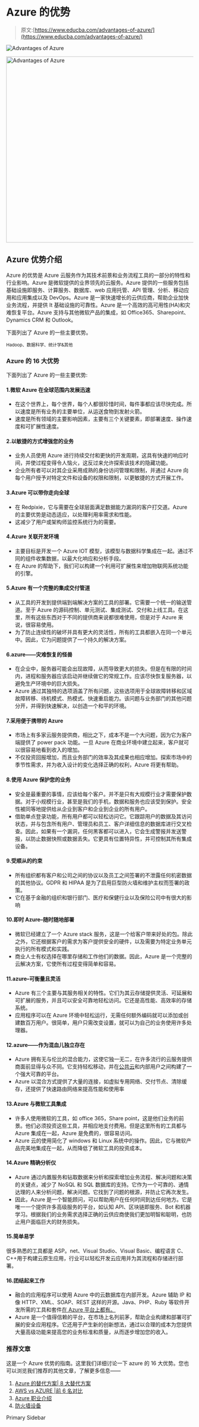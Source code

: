 # Azure 的优势

> 原文:[https://www.educba.com/advantages-of-azure/](https://www.educba.com/advantages-of-azure/)

![Advantages of Azure](../Images/736b4acca0a4a9f331b5e0827ced0949.png)

<noscript><img class="alignnone size-full wp-image-228935" src="../Images/736b4acca0a4a9f331b5e0827ced0949.png" alt="Advantages of Azure" width="900" height="500" data-original-src="https://cdn.educba.com/academy/wp-content/uploads/2019/10/Advanteges-of-Azure.png"/></noscript>

## Azure 优势介绍

Azure 的优势是 Azure 云服务作为其技术前景和业务流程工具的一部分的特性和行业影响。Azure 是微软提供的业界领先的云服务。Azure 提供的一些服务包括基础设施即服务、计算服务、数据库、web 应用托管、API 管理、分析、移动应用和应用集成以及 DevOps。Azure 是一家快速增长的云供应商，帮助企业加快业务流程，并提供 It 基础设施的可靠性。Azure 是一个高效的高可用性(HA)和灾难恢复平台。Azure 支持与其他微软产品的集成，如 Office365、Sharepoint、Dynamics CRM 和 Outlook。

下面列出了 Azure 的一些主要优势。

<small>Hadoop、数据科学、统计学&其他</small>

### Azure 的 16 大优势

下面列出了 Azure 的一些主要优势:

#### 1.微软 Azure 在全球范围内发展迅速

*   在这个世界上，每个世界，每个人都很珍惜时间，每件事都应该尽快完成。所以速度是所有业务的主要单位，从运送食物到发射火箭。
*   速度是所有领域的主要影响因素，主要有三个关键要素，即部署速度、操作速度和可扩展性速度。

#### 2.以敏捷的方式增强您的业务

*   业务人员使用 Azure 进行持续交付和更快的开发周期，这具有快速的响应时间，并使过程变得令人恼火，这反过来允许探索该技术的隐藏功能。
*   企业所有者可以对其企业采用成熟的身份访问管理和限制，并通过 Azure 向每个用户授予对特定文件和设备的权限和限制，以更敏捷的方式开展工作。

#### 3.Azure 可以带你走向全球

*   在 Redpixie，它与需要在全球层面满足数据能力漏洞的客户打交道。Azure 的主要优势是动态适应，以处理利用率需求和性能。
*   这减少了用户或架构师监控系统行为的需要。

#### 4.Azure 关联开发环境

*   主要目标是开发一个 Azure IOT 模型，该模型与数据科学集成在一起。通过不同的组件收集数据，以最大化响应和分析手段。
*   在 Azure 的帮助下，我们可以构建一个利用可扩展性来增加物联网系统功能的引擎。

#### 5.Azure 有一个完整的集成交付管道

*   从工具的开发到提供端到端解决方案的工具的部署。它需要一个统一的输送管道。至于 Azure 的源码控制、单元测试、集成测试、交付和上线工具。在这里，所有这些东西对于不同的提供商来说都很难使用，但是对于 Azure 来说，很容易使用。
*   为了防止连续性的破坏并具有更大的灵活性，所有的工具都嵌入在同一个单元中。因此，它为问题提供了一个持久的解决方案。

#### 6.azure——灾难恢复的怪兽

*   在企业中，服务器可能会出现故障，从而导致更大的损失。但是在有限的时间内，进程和服务器应该启动并继续做它的常规工作。应该尽快恢复服务器，以避免生产环境中的巨大损失。
*   Azure 通过其独特的选项涵盖了所有问题，这些选项用于全球故障转移和区域故障转移、待机模式、热模式、快速重启能力。该问题与业务部门的其他问题分开，并得到快速解决，以创造一个和平的环境。

#### 7.采用便于携带的 Azure

*   市场上有多家云服务提供商，相比之下，成本不是一个大问题，因为它为客户端提供了 power pack 功能。一旦 Azure 在商业环境中建立起来，客户就可以很容易地看到收入的增加。
*   不仅投资回报增加，而且业务部门的效率及其成果也相应增加。探索市场中的季节性需求，并为收入设计的变化选择正确的权利，Azure 将更有帮助。

#### 8.使用 Azure 保护您的业务

*   安全是最重要的事情，应该给每个客户。并不是只有大规模行业才需要保护数据。对于小规模行业，甚至是我们的手机，数据和服务也应该受到保护。安全性被同等地提供给从企业到客户和企业到企业的所有用户。
*   借助单点登录功能，所有用户都可以轻松访问它。它跟踪用户的数据及其访问状态，并与包含所有用户、管理员和员工、客户详细信息的数据库进行交叉检查。因此，如果有一个漏洞，任何黑客都可以进入，它会生成警报并发送警报，以防止数据快照或数据丢失。它更具有位置特异性，并可控制其所有集成设备。

#### 9.受顺从的约束

*   所有组织都有客户和公司之间的协议以及员工之间签署的不泄露任何机密数据的其他协议。GDPR 和 HIPAA 是为了启用巨型防火墙和维护主权而签署的政策。
*   它在基于金融的组织和银行部门、医疗和保健行业以及保险公司中有很大的影响

#### 10.即时 Azure–随时随地部署

*   微软已经建立了一个 Azure stack 服务，这是一个给客户带来好处的包。除此之外，它还根据客户的需求为客户提供安全的硬件，以及需要为特定业务单元执行的所有模式和实践。
*   商业人士有权选择在哪里存储和工作他们的数据。因此，Azure 是一个完整的云解决方案，它使所有过程变得简单和容易。

#### 11.azure–可衡量且灵活

*   Azure 有三个主要与其服务相关的特性。它们为其云存储提供灵活、可延展和可扩展的服务，并且可以安全可靠地轻松访问。它还是高性能、高效率的存储系统。
*   应用程序可以在 Azure 环境中轻松运行，无需任何额外编码就可以添加或创建数百万用户。很简单，用户只需改变设置，就可以为自己的业务使用许多处理器。

#### 12.azure——作为混血儿独立存在

*   Azure 拥有无与伦比的混合能力，这使它独一无二，在许多流行的云服务提供商面前显得与众不同。它支持轻松移动，并在[公共云](https://www.educba.com/what-is-public-cloud/)和内部用户之间构建了一个强大可靠的平台。
*   Azure 以混合方式提供了大量的连接，如虚拟专用网络、交付节点、清除缓存，还提供了快速路由网络来提高性能和使用率

#### 13.Azure 与微软工具集成

*   许多人使用微软的工具，如 office 365，Share point，这是他们业务的前景。他们必须投资这些工具，并相应地支付费用。但是这里所有的工具都与 Azure 集成在一起，Azure 是免费的，很容易访问。
*   Azure 云的使用简化了 windows 和 Linux 系统中的操作。因此，它与微软产品完美地集成在一起，从而降低了微软工具的投资成本。

#### 14.Azure 精确分析仪

*   Azure 通过内置服务和钻取数据来分析和探索增加业务流程、解决问题和决策的关键点，减少了 NoSQL 和 SQL 数据库的支持。它作为一个可靠的、通情达理的人来分析问题，解决问题。它找到了问题的根源，并防止它再次发生。
*   因此，Azure 是一个智能顾问，可以帮助用户在任何时间到达任何地方。它是唯一一个提供许多高级服务的平台，如认知 API、区块链即服务、Bot 和机器学习。根据我们的业务需求选择正确的云供应商使我们更加明智和聪明，也防止用户面临巨大的财务损失。

#### 15.简单易学

很多熟悉的工具都是 ASP。net、Visual Studio、Visual Basic、编程语言 C、C++用于构建云原生应用，行业可以轻松开发云应用并为其流程和存储进行部署。

#### 16.团结起来工作

*   融合的应用程序可以使用 Azure 中的云数据库在内部开发。Azure 辅助 IP 和像 HTTP、XML、SOAP、REST 这样的开源。Java、PHP、Ruby 等软件开发所需的工具和套件[在 Azure 平台上都有。](https://www.educba.com/what-is-software-development/)
*   Azure 是一个值得信赖的平台，在市场上名列前茅，帮助企业构建和部署可扩展的安全应用程序。它还用于产生新的创新想法，通过以合理的成本为您提供大量高级功能来提高您的业务标准和质量，从而逐步增加您的收入。

### 推荐文章

这是一个 Azure 优势的指南。这里我们详细讨论一下 azure 的 16 大优势。您也可以浏览我们推荐的其他文章，了解更多信息——

1.  [Azure 的替代方案| 8 大替代方案](https://www.educba.com/alternatives-to-azure/)
2.  [AWS vs AZURE |前 6 名对比](https://www.educba.com/aws-vs-azure/)
3.  [Azure 职业介绍](https://www.educba.com/career-in-azure/)
4.  [防火墙设备](https://www.educba.com/firewall-devices/)

<footer class="entry-footer">

<aside class="sidebar sidebar-primary widget-area" role="complementary" aria-label="Primary Sidebar">Primary Sidebar</aside>

</footer>